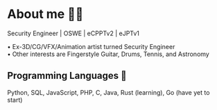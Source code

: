 # About me 🧙‍♂️

Security Engineer | OSWE | eCPPTv2 | eJPTv1 

• Ex-3D/CG/VFX/Animation artist turned Security Engineer\
• Other interests are Fingerstyle Guitar, Drums, Tennis, and Astronomy

## Programming Languages 🍄

Python, SQL, JavaScript, PHP, C, Java, Rust (learning), Go (have yet to start)
